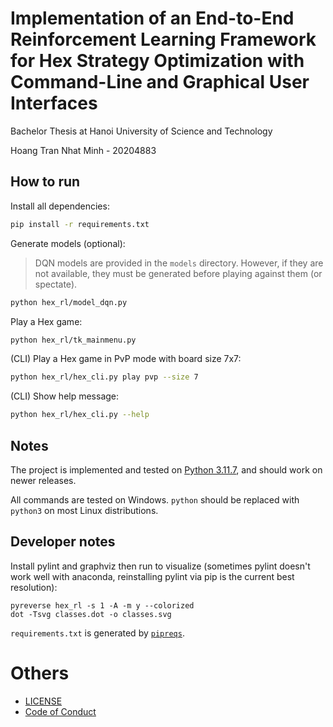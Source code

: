 # Implementation of an End-to-End Reinforcement Learning Framework for Hex Strategy Optimization with Command-Line and Graphical User Interfaces

Bachelor Thesis at Hanoi University of Science and Technology

Hoang Tran Nhat Minh - 20204883

## How to run

Install all dependencies:
```bash
pip install -r requirements.txt
```

Generate models (optional):
> DQN models are provided in the `models` directory. However, if they are not available, they must be generated before playing against them (or spectate).
```bash
python hex_rl/model_dqn.py
```

Play a Hex game:
```bash
python hex_rl/tk_mainmenu.py
```

(CLI) Play a Hex game in PvP mode with board size 7x7:
```bash
python hex_rl/hex_cli.py play pvp --size 7
```

(CLI) Show help message:
```bash
python hex_rl/hex_cli.py --help
```

## Notes

The project is implemented and tested on [Python 3.11.7](https://github.com/python/cpython/releases/tag/v3.11.7), and should work on newer releases.

All commands are tested on Windows. `python` should be replaced with `python3` on most Linux distributions.


## Developer notes
Install pylint and graphviz then run to visualize (sometimes pylint doesn't work well with anaconda, reinstalling pylint via pip is the current best resolution):
```
pyreverse hex_rl -s 1 -A -m y --colorized
dot -Tsvg classes.dot -o classes.svg
```

`requirements.txt` is generated by [`pipreqs`](https://github.com/bndr/pipreqs).

# Others
- [LICENSE](LICENSE)
- [Code of Conduct](docs/CODE_OF_CONDUCT.md)
